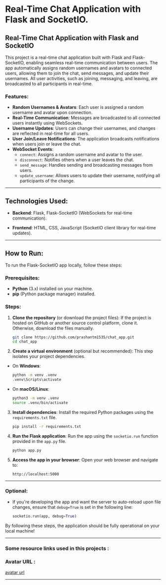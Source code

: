# Real-Time Chat Application with Flask and SocketIO.

## Real-Time Chat Application with Flask and SocketIO

This project is a real-time chat application built with Flask and Flask-SocketIO, enabling seamless real-time communication between users. The app automatically assigns random usernames and avatars to connected users, allowing them to join the chat, send messages, and update their usernames. All user activities, such as joining, messaging, and leaving, are broadcasted to all participants in real-time.

### Features:
- **Random Usernames & Avatars**: Each user is assigned a random username and avatar upon connection.
- **Real-Time Communication**: Messages are broadcasted to all connected users instantly using WebSockets.
- **Username Updates**: Users can change their usernames, and changes are reflected in real-time for all users.
- **User Join/Leave Notifications**: The application broadcasts notifications when users join or leave the chat.
- **WebSocket Events**:
  - `connect`: Assigns a random username and avatar to the user.
  - `disconnect`: Notifies others when a user leaves the chat.
  - `send_message`: Handles sending and broadcasting messages from users.
  - `update_username`: Allows users to update their username, notifying all participants of the change.
---

## Technologies Used:
- **Backend**: Flask, Flask-SocketIO (WebSockets for real-time communication).

- **Frontend**: HTML, CSS, JavaScript (SocketIO client library for real-time updates).
---

## How to Run:
To run the Flask-SocketIO app locally, follow these steps:

### Prerequisites:
- **Python** (3.x) installed on your machine.
- **pip** (Python package manager) installed.

### Steps:

1. **Clone the repository** (or download the project files):
   If the project is hosted on GitHub or another source control platform, clone it. Otherwise, download the files manually.

   ```bash
   git clone https://github.com/prashantm1535/chat_app.git
   cd chat_app
   ```

2. **Create a virtual environment** (optional but recommended):
   This step isolates your project dependencies.
   
- On **Windows**:
  ```bash
  python -m venv .venv
  .venv\Scripts\activate
  ```

- On **macOS/Linux**:
  ```bash
  python3 -m venv .venv
  source .venv/bin/activate
  ```

3. **Install dependencies**:
   Install the required Python packages using the `requirements.txt` file.

   ```bash
   pip install -r requirements.txt
   ```

4. **Run the Flask application**:
   Run the app using the `socketio.run` function provided in the `app.py` file.
   
   ```bash
   python app.py
   ```

5. **Access the app in your browser**:
   Open your web browser and navigate to:
   ```
   http://localhost:5000
   ```
---

### Optional:
- If you're developing the app and want the server to auto-reload upon file changes, ensure that `debug=True` is set in the following line:
   ```python
   socketio.run(app, debug=True)
   ```

By following these steps, the application should be fully operational on your local machine!

---

### Some resource links used in this projects : 

### Avatar URL :
[avatar url](https://avatar.iran.liara.run/public/boy?username=user_123)

---